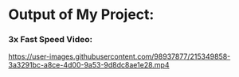 # Output of My Project:

### 3x Fast Speed Video:
https://user-images.githubusercontent.com/98937877/215349858-3a3291bc-a8ce-4d00-9a53-9d8dc8ae1e28.mp4

